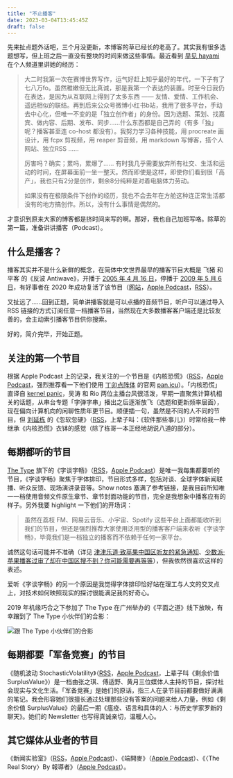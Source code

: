 ```yaml
---
title: "不止播客"
date: 2023-03-04T13:45:45Z
draft: false
---
```


先来扯点题外话吧，三个月没更新，本博客的草已经长的老高了。其实我有很多选题想写，但上班之后一直没有整块的时间来做这些事情。最近看到 [早见 hayami](https://hayami.typlog.io/) 在个人频道里讲她的经历：

> 大二时我第一次在赛博世界写作，运气好赶上知乎最好的年代，一下子有了七八万fo。虽然稚嫩但无比真诚，那是我第一个表达的装置。时至今日我仍在表达，是因为从互联网上得到了太多东西 —— 友情、爱情、工作机会、遥远相似的联结。再到后来公众号微博小红书b站，我用了很多平台，手动去中心化，但唯一不变的是「独立创作者」的身份。因为选题、策划、找嘉宾、做内容、后期、发布、同步……什么东西都是自己弄的（有多「独」呢？播客甚至连 co-host 都没有）。我努力学习各种技能，用 procreate 画设计，用 fcpx 剪视频，用 reaper 剪音频，用 markdown 写博客，搭个人网站、独立RSS ……
> 
> 厉害吗？确实；累吗，累爆了…… 有时我几乎需要放弃所有社交、生活和运动的时间，在屏幕面前一坐一整天。然而即使是这样，即使你们看到很「高产」，我也只有2分是创作，剩余8分纯粹是对着电脑体力劳动。
> 
> 如果没有在极限条件下创作的经历，我也不会去年在方舱这种连正常生活都没有的地方搞创作。所以，没有什么事情是偶然的。

才意识到原来大家的博客都是挤时间来写的啊。那好，我也自己加班写咯。除草的第一篇，准备讲讲播客（Podcast）。

## 什么是播客？

播客其实并不是什么新鲜的概念，在简体中文世界最早的播客节目大概是 飞猪 和 平客 的《反波 Antiwave》，开播于 [2005 年 4 月 16 日](https://web.archive.org/web/20050505174059/http://www.antiwave.net/005095.html)，停播于 [2009 年 5 月 6 日](https://web.archive.org/web/20100112041947/http://www.antiwave.net/2009/05/post_37.html)，有好事者在 2020 年成功复活了该节目（[网站](https://antiwave.xyz/)，[Apple Podcast](https://podcasts.apple.com/cn/podcast/%E5%8F%8D%E6%B3%A2-antiwave/id1501857775)，[RSS](https://antiwave.xyz/feed/podcast/)）。

又扯远了……回到正题，简单讲播客就是可以点播的音频节目，听户可以通过导入 RSS 链接的方式订阅任意一档播客节目，当然现在大多数播客客户端还是比较友善的，会主动索引播客节目供你搜索。

好的，简介完毕，开始正题。

## 关注的第一个节目

根据 Apple Podcast 上的记录，我关注的一个节目是《内核恐慌》（[RSS](https://pan.icu/feed)，[Apple Podcast](https://podcasts.apple.com/hk/podcast/%E5%86%85%E6%A0%B8%E6%81%90%E6%85%8C/id928916244)，强烈推荐看一下他们使用 [丁卯点阵体](https://3type.cn/fonts/dinkie_bitmap/index.html) 的官网 [pan.icu](https://pan.icu)）。「内核恐慌」直译自 [kernel panic](https://en.wikipedia.org/wiki/Kernel_panic)，吴涛 和 Rio 两位主播台风很活泼，早期一直聚焦计算机相关的话题，从串台专题「字弹字串」播出之后逐渐放飞（选题和更新频率层面），现在偏向计算机向的闲聊性质年更节目。顺便插一句，虽然是不同的人不同的节目，但 [刘延栋](https://liuyandong.com/) 的《忽软忽硬》（[RSS](https://liuyandong.com/feed/podcast)，上辈子叫：《软件那些事儿》）时常给我一种继承《内核恐慌》衣钵的感觉（除了栋哥一本正经地胡说八道的部分）。

## 每期都听的节目

[The Type](https://www.thetype.com) 旗下的《字谈字畅》（[RSS](https://www.thetype.com/typechat/feed/)，[Apple Podcast](https://podcasts.apple.com/us/podcast/%E5%AD%97%E8%B0%88%E5%AD%97%E7%95%85/id1041704528)）是唯一我每集都要听的节目，《字谈字畅》聚焦于字体排印，节目形式多样，包括对谈、全球字体新闻联播、听众反馈、现场演讲录音等。Show notes 塞满了参考链接，是我目前所知唯一一档使用音频文件原生章节、章节封面功能的节目，完全是我想象中播客应有的样子。另外我要 highlight 一下他们的开场词：

> 虽然在荔枝 FM、网易云音乐、小宇宙、Spotify 这些平台上面都能收听到我们的节目，但还是强烈推荐大家使用泛用型的播客客户端来收听《字谈字畅》，毕竟我们是一档独立的播客而不依赖于任何一家平台。

诚然这句话可能并不准确（详见 [津津乐道·致苹果中国区听友的紧急通知](https://dao.fm/2019/06/04/%e8%87%b4%e8%8b%b9%e6%9e%9c%e4%b8%ad%e5%9b%bd%e5%8c%ba%e5%90%ac%e5%8f%8b%e7%9a%84%e7%b4%a7%e6%80%a5%e9%80%9a%e7%9f%a5/)、[少数派·苹果播客过审了却在中国区搜不到？你可能需要再等等](https://sspai.com/post/59878#:~:text=%E5%A6%82%E6%9E%9C%E4%B8%80%E6%A1%A3%E6%96%B0%E8%8A%82%E7%9B%AE%E8%A6%81%E5%9C%A8%E4%B8%AD%E5%9B%BD%E5%8C%BA%E7%9A%84%E8%8B%B9%E6%9E%9C%E6%92%AD%E5%AE%A2%E4%B8%AD%E8%A2%AB%E6%90%9C%E7%B4%A2%E5%88%B0%EF%BC%8C%E8%BF%98%E4%BC%9A%E7%BB%8F%E8%BF%87%E4%B8%80%E9%81%93%E9%A2%9D%E5%A4%96%E7%9A%84%E5%AE%A1%E6%A0%B8%EF%BC%8C%E6%97%B6%E9%97%B4%E5%9C%A8%E5%87%A0%E5%91%A8%E5%88%B0%E4%B8%A4%E4%B8%AA%E6%9C%88%E4%B9%8B%E9%97%B4%E4%B8%8D%E7%AD%89%E3%80%82)），但我依然很喜欢这样的表述。

爱听《字谈字畅》的另一个原因是我觉得字体排印恰好站在理工与人文的交叉点上，对技术如何映照现实的探讨很能满足我的好奇心。

2019 年机缘巧合之下参加了 The Type 在广州举办的《平面之道》线下放映，有幸蹭到了 The Type 小伙伴们的合影：

![跟 The Type 小伙伴们的合影](https://image.assets.xuchunqiu.com/img/2023/09/FSIJYK.png)

## 每期都要「军备竞赛」的节目

《随机波动 StochasticVolatility》（[RSS](https://www.stovol.club/rss)，[Apple Podcast](https://podcasts.apple.com/hk/podcast/%E9%9A%8F%E6%9C%BA%E6%B3%A2%E5%8A%A8stochasticvolatility/id1504681387)，上辈子叫《剩余价值 SurplusValue》）是一档由张之琪、傅适野、黄月三位媒体人主持的节目，探讨社会现实与文化生活。「军备竞赛」是她们的原话，指三人在录节目前都要做好满满的笔记。我会形容她们很擅长通过处理那些没有答案的问题来给人力量，例如《剩余价值 SurplusValue》的最后一期《瘟疫、语言和具体的人：与历史学家罗新的聊天》。她们的 Newsletter 也写得真诚亲切，温暖人心。

## 其它媒体从业者的节目

《新闻实验室》（[RSS](https://feed.xyzfm.space/xxkgbvrglujv)，[Apple Podcast](https://podcasts.apple.com/hk/podcast/%E6%96%B0%E9%97%BB%E5%AE%9E%E9%AA%8C%E5%AE%A4/id1579475103)）、《端開麥》（[Apple Podcast](https://podcasts.apple.com/us/podcast/%E7%AB%AF%E9%96%8B%E9%BA%A5/id1572879315)）、《〈The Real Story〉By 報導者》（[Apple Podcast](https://podcasts.apple.com/tw/podcast/the-real-story-by-%E5%A0%B1%E5%B0%8E%E8%80%85/id1525816185)）。

